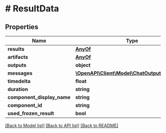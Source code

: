 # # ResultData

## Properties

Name | Type | Description | Notes
------------ | ------------- | ------------- | -------------
**results** | [**AnyOf**](AnyOf.md) |  | [optional]
**artifacts** | [**AnyOf**](AnyOf.md) |  | [optional]
**outputs** | **object** |  | [optional]
**messages** | [**\OpenAPI\Client\Model\ChatOutputResponse[]**](ChatOutputResponse.md) |  | [optional]
**timedelta** | **float** |  | [optional]
**duration** | **string** |  | [optional]
**component_display_name** | **string** |  | [optional]
**component_id** | **string** |  | [optional]
**used_frozen_result** | **bool** |  | [optional]

[[Back to Model list]](../../README.md#models) [[Back to API list]](../../README.md#endpoints) [[Back to README]](../../README.md)
